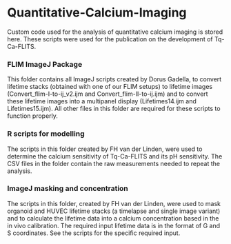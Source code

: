 # Quantitative-Calcium-Imaging
Custom code used for the analysis of quantitative calcium imaging is stored here.
These scripts were used for the publication on the development of Tq-Ca-FLITS.

### FLIM ImageJ Package
This folder contains all ImageJ scripts created by Dorus Gadella, to convert lifetime stacks (obtained with one of our FLIM setups) to lifetime images (Convert_flim-I-to-ij_v2.ijm and Convert_flim-II-to-ij.ijm) and to convert these lifetime images into a multipanel display (Lifetimes14.ijm and Lifetimes15.ijm). All other files in this folder are required for these scripts to function properly.

### R scripts for modelling
The scripts in this folder created by FH van der Linden, were used to determine the calcium sensitivity of Tq-Ca-FLITS and its pH sensitivity.
The CSV files in the folder contain the raw measurements needed to repeat the analysis.

### ImageJ masking and concentration
The scripts in this folder, created by FH van der Linden, were used to mask organoid and HUVEC lifetime stacks (a timelapse and single image variant) and to calculate the lifetime data into a calcium concentration based in the in vivo calibration. The required input lifetime data is in the format of G and S coordinates. See the scripts for the specific required input.
